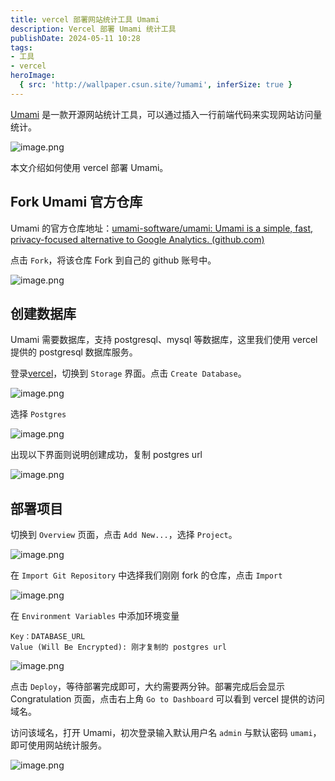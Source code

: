 ```yaml
---
title: vercel 部署网站统计工具 Umami
description: Vercel 部署 Umami 统计工具
publishDate: 2024-05-11 10:28
tags:
- 工具
- vercel
heroImage:
  { src: 'http://wallpaper.csun.site/?umami', inferSize: true }
---
```


[Umami](https://umami.is/) 是一款开源网站统计工具，可以通过插入一行前端代码来实现网站访问量统计。

![image.png](https://cdn.jsdelivr.net/gh/sun-i/pic/202405111107640.png)

本文介绍如何使用 vercel 部署 Umami。

## Fork Umami 官方仓库
Umami 的官方仓库地址：[umami-software/umami: Umami is a simple, fast, privacy-focused alternative to Google Analytics. (github.com)](https://github.com/umami-software/umami)

点击 `Fork`，将该仓库 Fork 到自己的 github 账号中。

![image.png](https://cdn.jsdelivr.net/gh/sun-i/pic/202405111109196.png)

## 创建数据库
Umami 需要数据库，支持 postgresql、mysql 等数据库，这里我们使用 vercel 提供的 postgresql 数据库服务。

登录[vercel](https://vercel.com/)，切换到 `Storage` 界面。点击 `Create Database`。

![image.png](https://cdn.jsdelivr.net/gh/sun-i/pic/202405111112010.png)

选择 `Postgres`

![image.png](https://cdn.jsdelivr.net/gh/sun-i/pic/202405111115150.png)

出现以下界面则说明创建成功，复制 postgres url

![image.png](https://cdn.jsdelivr.net/gh/sun-i/pic/202405111117548.png)

## 部署项目
切换到 `Overview` 页面，点击 `Add New...`，选择 `Project`。

![image.png](https://cdn.jsdelivr.net/gh/sun-i/pic/202405111119097.png)

在 `Import Git Repository` 中选择我们刚刚 fork 的仓库，点击 `Import`

![image.png](https://cdn.jsdelivr.net/gh/sun-i/pic/202405111120755.png)

在 `Environment Variables` 中添加环境变量

```
Key：DATABASE_URL
Value (Will Be Encrypted): 刚才复制的 postgres url
```

![image.png](https://cdn.jsdelivr.net/gh/sun-i/pic/202405111123097.png)

点击 `Deploy`，等待部署完成即可，大约需要两分钟。部署完成后会显示 Congratulation 页面，点击右上角 `Go to Dashboard` 可以看到 vercel 提供的访问域名。

访问该域名，打开 Umami，初次登录输入默认用户名 `admin` 与默认密码 `umami`，即可使用网站统计服务。

![image.png](https://cdn.jsdelivr.net/gh/sun-i/pic/202405111129223.png)